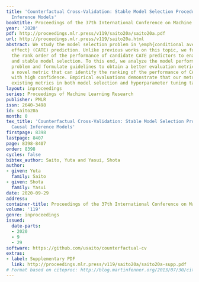 ```yaml
---
title: 'Counterfactual Cross-Validation: Stable Model Selection Procedure for Causal
  Inference Models'
booktitle: Proceedings of the 37th International Conference on Machine Learning
year: '2020'
pdf: http://proceedings.mlr.press/v119/saito20a/saito20a.pdf
url: http://proceedings.mlr.press/v119/saito20a.html
abstract: We study the model selection problem in \emph{conditional average treatment
  effect} (CATE) prediction. Unlike previous works on this topic, we focus on preserving
  the rank order of the performance of candidate CATE predictors to enable accurate
  and stable model selection. To this end, we analyze the model performance ranking
  problem and formulate guidelines to obtain a better evaluation metric. We then propose
  a novel metric that can identify the ranking of the performance of CATE predictors
  with high confidence. Empirical evaluations demonstrate that our metric outperforms
  existing metrics in both model selection and hyperparameter tuning tasks.
layout: inproceedings
series: Proceedings of Machine Learning Research
publisher: PMLR
issn: 2640-3498
id: saito20a
month: 0
tex_title: 'Counterfactual Cross-Validation: Stable Model Selection Procedure for
  Causal Inference Models'
firstpage: 8398
lastpage: 8407
page: 8398-8407
order: 8398
cycles: false
bibtex_author: Saito, Yuta and Yasui, Shota
author:
- given: Yuta
  family: Saito
- given: Shota
  family: Yasui
date: 2020-09-29
address: 
container-title: Proceedings of the 37th International Conference on Machine Learning
volume: '119'
genre: inproceedings
issued:
  date-parts:
  - 2020
  - 9
  - 29
software: https://github.com/usaito/counterfactual-cv
extras:
- label: Supplementary PDF
  link: http://proceedings.mlr.press/v119/saito20a/saito20a-supp.pdf
# Format based on citeproc: http://blog.martinfenner.org/2013/07/30/citeproc-yaml-for-bibliographies/
---
```


